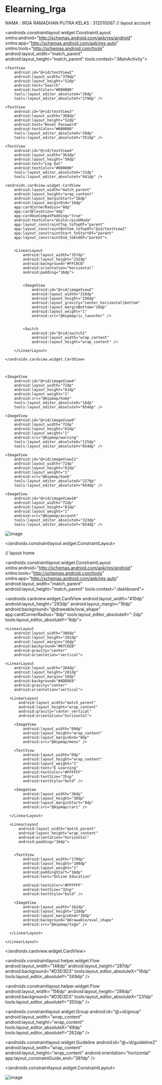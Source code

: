 # Elearning_Irga

NAMA : IRGA RAMADHAN PUTRA
KELAS : 312010067
// layout account

<?xml version="1.0" encoding="utf-8"?>
<androidx.constraintlayout.widget.ConstraintLayout
    xmlns:android="http://schemas.android.com/apk/res/android"
    xmlns:app="http://schemas.android.com/apk/res-auto"
    xmlns:tools="http://schemas.android.com/tools"
    android:layout_width="match_parent"
    android:layout_height="match_parent"
    tools:context=".MainActivity">

    <TextView
        android:id="@+id/textView2"
        android:layout_width="370dp"
        android:layout_height="52dp"
        android:text="Search"
        android:textColor="#000000"
        tools:layout_editor_absoluteX="20dp"
        tools:layout_editor_absoluteY="279dp" />

    <TextView
        android:id="@+id/textView3"
        android:layout_width="368dp"
        android:layout_height="52dp"
        android:text="Reset Password"
        android:textColor="#000000"
        tools:layout_editor_absoluteX="20dp"
        tools:layout_editor_absoluteY="351dp" />

    <TextView
        android:id="@+id/textView4"
        android:layout_width="363dp"
        android:layout_height="56dp"
        android:text="Log Out"
        android:textColor="#000000"
        tools:layout_editor_absoluteX="21dp"
        tools:layout_editor_absoluteY="441dp" />

    <androidx.cardview.widget.CardView
        android:layout_width="match_parent"
        android:layout_height="wrap_content"
        android:layout_marginStart="16dp"
        android:layout_marginEnd="16dp"
        app:cardCornerRadius="8dp"
        app:cardElevation="4dp"
        app:cardUseCompatPadding="true"
        android:textColor="@color/pinkMuda"
        app:layout_constraintTop_toTopOf="parent"
        app:layout_constraintBottom_toTopOf="@id/textView2"
        app:layout_constraintStart_toStartOf="parent"
        app:layout_constraintEnd_toEndOf="parent">


        <LinearLayout
            android:layout_width="357dp"
            android:layout_height="232dp"
            android:background="#FFC0CB"
            android:orientation="horizontal"
            android:padding="16dp">


            <ImageView
                android:id="@+id/imageView2"
                android:layout_width="316dp"
                android:layout_height="156dp"
                android:layout_gravity="center_horizontal|bottom"
                android:layout_marginBottom="16dp"
                android:layout_weight="1"
                android:src="@mipmap/ic_launcher" />


            <Switch
                android:id="@+id/switch1"
                android:layout_width="wrap_content"
                android:layout_height="wrap_content" />

        </LinearLayout>

    </androidx.cardview.widget.CardView>



    <ImageView
        android:id="@+id/imageView4"
        android:layout_width="72dp"
        android:layout_height="61dp"
        android:layout_weight="1"
        android:src="@mipmap/home"
        tools:layout_editor_absoluteX="16dp"
        tools:layout_editor_absoluteY="654dp" />

    <ImageView
        android:id="@+id/imageView9"
        android:layout_width="72dp"
        android:layout_height="61dp"
        android:layout_weight="1"
        android:src="@mipmap/warning"
        tools:layout_editor_absoluteX="115dp"
        tools:layout_editor_absoluteY="654dp" />

    <ImageView
        android:id="@+id/imageView11"
        android:layout_width="72dp"
        android:layout_height="61dp"
        android:layout_weight="1"
        android:src="@mipmap/book"
        tools:layout_editor_absoluteX="227dp"
        tools:layout_editor_absoluteY="654dp" />

    <ImageView
        android:id="@+id/imageView10"
        android:layout_width="72dp"
        android:layout_height="61dp"
        android:layout_weight="1"
        android:src="@mipmap/account"
        tools:layout_editor_absoluteX="323dp"
        tools:layout_editor_absoluteY="654dp" />

![image](https://user-images.githubusercontent.com/101645216/236657446-deac1b6d-52c7-463c-9bac-96cb6f849ece.png)

</androidx.constraintlayout.widget.ConstraintLayout>




// layout home

<?xml version="1.0" encoding="utf-8"?>
<androidx.constraintlayout.widget.ConstraintLayout
    xmlns:android="http://schemas.android.com/apk/res/android"
    xmlns:tools="http://schemas.android.com/tools"
    xmlns:app="http://schemas.android.com/apk/res-auto"
    android:layout_width="match_parent"
    android:layout_height="match_parent"
    tools:context=".dashboard">


  <ImageView
      android:id="@+id/imageView3"
      android:layout_width="60dp"
      android:layout_height="58dp"
      app:srcCompat="@mipmap/home"
      tools:layout_editor_absoluteX="16dp"
      tools:layout_editor_absoluteY="657dp" />

  <ImageView
      android:id="@+id/imageView13"
      android:layout_width="60dp"
      android:layout_height="58dp"
      app:srcCompat="@mipmap/warning"
      tools:layout_editor_absoluteX="314dp"
      tools:layout_editor_absoluteY="657dp" />

  <ImageView
      android:id="@+id/imageView8"
      android:layout_width="60dp"
      android:layout_height="58dp"
      app:srcCompat="@mipmap/account"
      tools:layout_editor_absoluteX="109dp"
      tools:layout_editor_absoluteY="657dp" />



  <ImageView
      android:id="@+id/imageView12"
      android:layout_width="60dp"
      android:layout_height="58dp"
      app:srcCompat="@mipmap/book"
      tools:layout_editor_absoluteX="208dp"
      tools:layout_editor_absoluteY="657dp" />


  <androidx.cardview.widget.CardView
      android:layout_width="410dp"
      android:layout_height="293dp"
      android:layout_margin="16dp"
      android:background="@drawable/oval_shape"
      app:cardCornerRadius="8dp"
      tools:layout_editor_absoluteX="-2dp"
      tools:layout_editor_absoluteY="8dp">

    <LinearLayout
        android:layout_width="386dp"
        android:layout_height="281dp"
        android:layout_margin="16dp"
        android:background="#87CEEB"
        android:gravity="center"
        android:orientation="vertical">

    <LinearLayout
        android:layout_width="384dp"
        android:layout_height="281dp"
        android:layout_margin="16dp"
        android:background="#ADD8E6"
        android:gravity="center"
        android:orientation="vertical">

      <LinearLayout
          android:layout_width="match_parent"
          android:layout_height="wrap_content"
          android:gravity="center_vertical"
          android:orientation="horizontal">

        <ImageView
            android:layout_width="60dp"
            android:layout_height="wrap_content"
            android:layout_marginEnd="8dp"
            android:src="@mipmap/menu" />

        <TextView
            android:layout_width="0dp"
            android:layout_height="wrap_content"
            android:layout_weight="1"
            android:text="E Learning"
            android:textColor="#FFFFFF"
            android:textSize="35sp"
            android:textStyle="bold" />

        <ImageView
            android:layout_width="36dp"
            android:layout_height="30dp"
            android:layout_marginStart="8dp"
            android:src="@mipmap/cari" />

      </LinearLayout>

      <LinearLayout
          android:layout_width="match_parent"
          android:layout_height="wrap_content"
          android:orientation="horizontal"
          android:padding="16dp">


        <TextView
            android:layout_width="179dp"
            android:layout_height="108dp"
            android:layout_weight="1"
            android:paddingStart="16dp"
            android:text="Online Education"

            android:textColor="#FFFFFF"
            android:textSize="32sp"
            android:textStyle="bold" />

        <ImageView
            android:layout_width="162dp"
            android:layout_height="128dp"
            android:layout_marginEnd="16dp"
            android:background="@drawable/oval_shape"
            android:src="@mipmap/toga" />

      </LinearLayout>

    </LinearLayout>

  </androidx.cardview.widget.CardView>

  <androidx.constraintlayout.helper.widget.Flow
      android:layout_width="148dp"
      android:layout_height="287dp"
      android:background="#D3D3D3"
      tools:layout_editor_absoluteX="16dp"
      tools:layout_editor_absoluteY="349dp" />

  <androidx.constraintlayout.helper.widget.Flow
      android:layout_width="156dp"
      android:layout_height="286dp"
      android:background="#D3D3D3"
      tools:layout_editor_absoluteX="231dp"
      tools:layout_editor_absoluteY="350dp" />
  <ImageView
      android:id="@+id/imageView14"
      android:layout_width="71dp"
      android:layout_height="78dp"
      app:srcCompat="@mipmap/book"
      tools:layout_editor_absoluteX="49dp"
      tools:layout_editor_absoluteY="368dp" />

  <ImageView
      android:id="@+id/imageView15"
      android:layout_width="79dp"
      android:layout_height="74dp"
      app:srcCompat="@mipmap/piagam"
      tools:layout_editor_absoluteX="49dp"
      tools:layout_editor_absoluteY="457dp" />

  <ImageView
      android:id="@+id/imageView16"
      android:layout_width="77dp"
      android:layout_height="67dp"
      app:srcCompat="@mipmap/teacher"
      tools:layout_editor_absoluteX="49dp"
      tools:layout_editor_absoluteY="543dp" />

  <androidx.constraintlayout.widget.Group
      android:id="@+id/group"
      android:layout_width="wrap_content"
      android:layout_height="wrap_content"
      tools:layout_editor_absoluteX="69dp"
      tools:layout_editor_absoluteY="262dp" />

  <ImageView
      android:id="@+id/imageView17"
      android:layout_width="84dp"
      android:layout_height="74dp"
      app:srcCompat="@mipmap/people"
      tools:layout_editor_absoluteX="268dp"
      tools:layout_editor_absoluteY="368dp" />

  <ImageView
      android:id="@+id/imageView18"
      android:layout_width="80dp"
      android:layout_height="69dp"
      app:srcCompat="@mipmap/paper"
      tools:layout_editor_absoluteX="269dp"
      tools:layout_editor_absoluteY="457dp" />

  <ImageView
      android:id="@+id/imageView19"
      android:layout_width="82dp"
      android:layout_height="74dp"
      app:srcCompat="@mipmap/paper1"
      tools:layout_editor_absoluteX="270dp"
      tools:layout_editor_absoluteY="543dp" />

  <androidx.constraintlayout.widget.Guideline
      android:id="@+id/guideline2"
      android:layout_width="wrap_content"
      android:layout_height="wrap_content"
      android:orientation="horizontal"
      app:layout_constraintGuide_end="381dp" />

  <EditText
      android:id="@+id/editTextTextPersonName4"
      android:layout_width="wrap_content"
      android:layout_height="wrap_content"
      android:ems="10"
      android:inputType="textPersonName"
      android:text="Categry"
      tools:layout_editor_absoluteX="16dp"
      tools:layout_editor_absoluteY="304dp" />


</androidx.constraintlayout.widget.ConstraintLayout>



![image](https://user-images.githubusercontent.com/101645216/236657426-51942a36-a103-4b7d-a55f-c9c672552af8.png)
